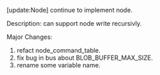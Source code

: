 [update:Node] continue to implement node.

Description:
can support node write recursivly.

Major Changes:
1. refact node_command_table.
2. fix bug in bus about BLOB_BUFFER_MAX_SIZE.
3. rename some variable name.